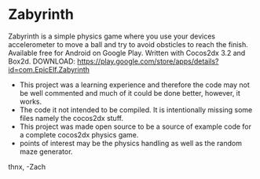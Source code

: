 # Zabyrinth
 Zabyrinth is a simple physics game where you use your devices accelerometer to move a ball and try to avoid obsticles to reach the finish. Available free for Android on Google Play. Written with Cocos2dx 3.2 and Box2d. DOWNLOAD: https://play.google.com/store/apps/details?id=com.EpicElf.Zabyrinth
 
 - This project was a learning experience and therefore the code may not be well commented and much of it could be done better, however, it works.
 - The code it not intended to be compiled. It is intentionally missing some files namely the cocos2dx stuff.
 - This project was made open source to be a source of example code for a complete cocos2dx physics game.
 - points of interest may be the physics handling as well as the random maze generator.
 
thnx,
-Zach

